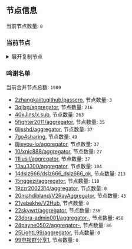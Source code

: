 
## 节点信息
当前节点数量: `0`
### 当前节点
<details>
  <summary>展开复制节点</summary>

    

</details>

### 鸣谢名单
当前合并节点总数: `1989`
- [2zhangkaiitugithub/passcro](https://github.com/zhangkaiitugithub/passcro), 节点数量: `3`
- [3qjlxg/aggregator](https://github.com/qjlxg/aggregator), 节点数量: `216`
- [40xJins/x.sub](https://github.com/0xJins/x.sub), 节点数量: `263`
- [5fighter2011/aggregator](https://github.com/fighter2011/aggregator), 节点数量: `35`
- [6ljsshd/aggregator](https://github.com/ljsshd/aggregator), 节点数量: `37`
- [7go4sharing](https://github.com/go4sharing), 节点数量: `49`
- [8jieyou-io/aggregator](https://github.com/jieyou-io/aggregator), 节点数量: `37`
- [10/xnic888/aggregator](https://github.com/xnic888/aggregator), 节点数量: `27`
- [11liusil/aggregator](https://github.com/liusil/aggregator), 节点数量: `37`
- [13au3300/aggregator](https://github.com/au3300/aggregator), 节点数量: `104`
- [14dslz666/dslz666_dslz666_ok](https://github.com/dslz666/dslz666_dslz666_ok), 节点数量: `213`
- [15nggezi/aggregator](https://github.com/nggezi/aggregator), 节点数量: `110`
- [19zzr2002314/aggregator](https://github.com/zzr2002314/aggregator), 节点数量: `0`
- [20mahdibland/V2RayAggregator](https://github.com/mahdibland/V2RayAggregator), 节点数量: `43`
- [21yebekhe/V2Hub](https://github.com/yebekhe/V2Hub), 节点数量: `0`
- [22skywrt/aggregator](https://github.com/skywrt/aggregator), 节点数量: `236`
- [23dora-admin001/aggregator-](https://github.com/dora-admin001/aggregator-), 节点数量: `458`
- [24payne0502/aggregator-](https://github.com/payne0502/aggregator-), 节点数量: `86`
- [25LightL99/aggregator](https://github.com/LightL99/aggregator), 节点数量: `0`
- [99电报群分享1](https://github.com/cdddbc/getAirport), 节点数量: `0`


